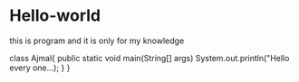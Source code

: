 # Hello-world
this is program and it is only for my knowledge

class Ajmal{
public static void main(String[] args)
System.out.println("Hello every one...);
}
}
